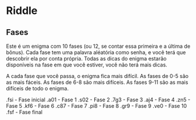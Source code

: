 # Riddle

## Fases

Este é um enigma com 10 fases (ou 12, se contar essa primeira e a última de bônus). Cada fase tem uma palavra aléatória como senha, e você terá que descobrir ela por conta própria. Todas as dicas do enigma estarão disponíveis na fase em que você estiver, você não terá mais dicas.

A cada fase que você passa, o enigma fica mais difícil. As fases de 0-5 são as mais fáceis. As fases de 6-8 são mais difíceis. As fases 9-11 são as mais difíceis de todo o enigma.

.fsi - Fase inicial
.a01 - Fase 1
.s02 - Fase 2
.7g3 - Fase 3
.aj4 - Fase 4
.zn5 - Fase 5
.kf6 - Fase 6
.c87 - Fase 7
.pi8 - Fase 8
.gr9 - Fase 9
.ve0 - Fase 10
.fsf - Fase final